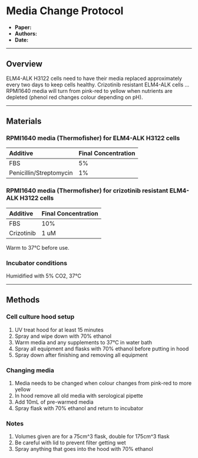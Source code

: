 # Media Change Protocol
- **Paper:**
- **Authors:**
- **Date:**

------------------------------------------------------------------
## Overview

ELM4-ALK H3122 cells need to have their media replaced approximately every two days to keep cells healthy.
Crizotinib resistant ELM4-ALK cells ...
RPMI1640 media will turn from pink-red to yellow when nutrients are depleted (phenol red changes colour depending on pH).

------------------------------------------------------------------
## Materials

### RPMI1640 media (Thermofisher) for ELM4-ALK H3122 cells

| Additive |  Final Concentration   |
| :------  | :-------- |
| FBS | 5% |
| Penicillin/Streptomycin  | 1% |


### RPMI1640 media (Thermofisher) for crizotinib resistant ELM4-ALK H3122 cells

| Additive |  Final Concentration   |
| :------  | :-------- |
| FBS | 10% |
| Crizotinib  | 1 uM |
Warm to 37°C before use.

### Incubator conditions

Humidified with 5% CO2, 37°C

------------------------------------------------------------------
## Methods

### Cell culture hood setup

1. UV treat hood for at least 15 minutes
2. Spray and wipe down with 70% ethanol
3. Warm media and any supplements to 37°C in water bath
4. Spray all equipment and flasks with 70% ethanol before putting in hood
5. Spray down after finishing and removing all equipment


### Changing media
1. Media needs to be changed when colour changes from pink-red to more yellow
2. In hood remove all old media with serological pipette
3. Add 10mL of pre-warmed media
4. Spray flask with 70% ethanol and return to incubator

### Notes
1. Volumes given are for a 75cm^3 flask, double for 175cm^3 flask
2. Be careful with lid to prevent filter getting wet
3. Spray anything that goes into the hood with 70% ethanol
